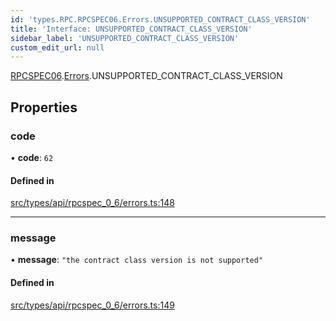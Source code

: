 ```yaml
---
id: 'types.RPC.RPCSPEC06.Errors.UNSUPPORTED_CONTRACT_CLASS_VERSION'
title: 'Interface: UNSUPPORTED_CONTRACT_CLASS_VERSION'
sidebar_label: 'UNSUPPORTED_CONTRACT_CLASS_VERSION'
custom_edit_url: null
---
```


[RPCSPEC06](../namespaces/types.RPC.RPCSPEC06.md).[Errors](../namespaces/types.RPC.RPCSPEC06.Errors.md).UNSUPPORTED_CONTRACT_CLASS_VERSION

## Properties

### code

• **code**: `62`

#### Defined in

[src/types/api/rpcspec_0_6/errors.ts:148](https://github.com/starknet-io/starknet.js/blob/v6.24.1/src/types/api/rpcspec_0_6/errors.ts#L148)

---

### message

• **message**: `"the contract class version is not supported"`

#### Defined in

[src/types/api/rpcspec_0_6/errors.ts:149](https://github.com/starknet-io/starknet.js/blob/v6.24.1/src/types/api/rpcspec_0_6/errors.ts#L149)
